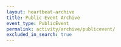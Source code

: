 ```yaml
---
layout: heartbeat-archive
title: Public Event Archive
event_type: PublicEvent
permalink: activity/archive/publicevent/
excluded_in_search: true
---
```

